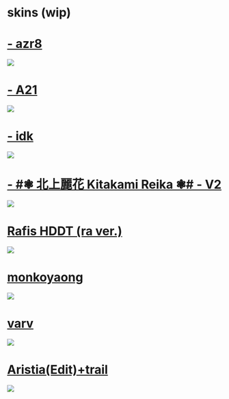 # skins (wip)

# [- azr8](https://waa.ai/x4IU)
![](https://gio.s-ul.eu/ISHCapbM)

# [- A21](https://waa.ai/x4IM)
![](https://gio.s-ul.eu/8hBY5CqG)

# [- idk](https://gio.s-ul.eu/BKZsg1PG)
![](https://gio.s-ul.eu/aWmuhubi)

# [- #❃ 北上麗花 Kitakami Reika ❃# - V2](https://gio.s-ul.eu/mkuBzf4l)
![](https://gio.s-ul.eu/EBm1rrqA)

# [Rafis HDDT (ra ver.)](https://waa.ai/x41E)
![](https://gio.s-ul.eu/qrOdPCrB)

# [monkoyaong](https://gio.s-ul.eu/0AjMz6IP)
![](https://gio.s-ul.eu/lbiKjsOQ)

# [varv](https://gio.s-ul.eu/z2OSU6oA)
![](https://gio.s-ul.eu/vALBQnWC)

# [Aristia(Edit)+trail](https://gio.s-ul.eu/InpQ35OO)
![](https://gio.s-ul.eu/jrx0ZCvZ)
